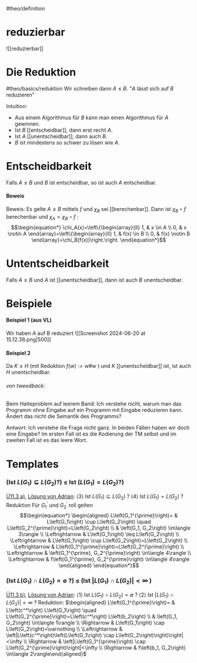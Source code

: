 #theo/definition
# reduzierbar
![[reduzierbar]]

# Die Reduktion
#theo/basics/reduktion 
Wir schreiben dann $A \leq B$. 
"$A$ lässt sich auf $B$ reduzieren"

Intuition:
- Aus einem Algorithmus für $B$ kann man einen Algorithmus für $A$ gewinnen.
- Ist $B$ [[entscheidbar]], dann erst recht $A$.
- Ist $A$ [[unentscheidbar]], dann auch $B$.
- $B$ ist mindestens so schwer zu lösen wie $A$.


# Entscheidbarkeit
Falls $A \leq B$ und $B$ ist entscheidbar, so ist auch $A$ entscheidbar.

#### Beweis
Beweis:
Es gelte $A \leq B$ mittels $f$ und $\chi_B$ sei [[berechenbar]]. Dann ist $\chi_B \circ f$ berechenbar und $\chi_A=\chi_B \circ f$ :
$$\begin{equation*}
\chi_A(x)=\left\{\begin{array}{ll}
1, & x \in A \\
0, & x \notin A
\end{array}=\left\{\begin{array}{ll}
1, & f(x) \in B \\
0, & f(x) \notin B
\end{array}=\chi_B(f(x))\right.\right.
\end{equation*}$$

# Untentscheidbarkeit
Falls $A \leq B$ und $A$ ist [[unentscheidbar]], dann ist auch $B$ unentscheidbar.


# Beispiele
#### Beispiel 1 (aus VL)
Wir haben A auf B reduziert
![[Screenshot 2024-06-20 at 15.12.38.png|500]]

#### Beispiel 2
Da $K \leq H$ (mit Reduktion $f(w):=w \# w$ ) und $K$ [[unentscheidbar]] ist, ist auch $H$ unentscheidbar.

###### von tweedback:
Beim Halteproblem auf leerem Band: Ich verstehe nicht, warum man das Programm ohne Eingabe auf ein Programm mit Eingabe reduzieren kann. Ändert das nicht die Semantik des Programms?

Antwort:
	Ich verstehe die Frage nicht ganz. In beiden Fällen haben wir doch eine Eingabe? Im ersten Fall ist es die Kodierung der TM selbst und im zweiten Fall ist es das leere Wort.



# Templates
### (Ist $L\left(G_1\right) \subseteq L\left(G_2\right)$?) $\leq$ Ist ($L\left(G_1\right)=L\left(G_2\right)$?)
[Ü11.3 a)](https://teaching.model.in.tum.de/2024ss/theo/ex/ue11-nosolution.pdf?key=wzjSitSL), [Lösung von Adrian](https://zulip.in.tum.de/user_uploads/2/13/BBJjE0eoqAU8b3ukjozU4Nme/Theo-S11.pdf):
$\langle 3\rangle$ Ist $L\left(G_1\right) \subseteq L\left(G_2\right)$ ?
$\langle 4\rangle$ Ist $L\left(G_1\right)=L\left(G_2\right)$ ?
Reduktion
	Für $G_1^{\prime}$ und $G_2^{\prime}$ roll gelten
	$$\begin{equation*}
	\begin{aligned}
	L\left(G_1^{\prime}\right)= & L\left(G_1\right) \cup L\left(G_2\right) \quad L\left(G_2^{\prime}\right)=L\left(G_2\right) \\
	& \left(G_1, G_2\right) \in\langle 3\rangle \\
	\Leftrightarrow & L\left(G_1\right) \leq L\left(G_2\right) \\
	\Leftrightarrow & L\left(G_1\right) \cup L\left(G_2\right)=L\left(G_2\right) \\
	\Leftrightarrow & L\left(G_1^{\prime}\right)=L\left(G_2^{\prime}\right) \\
	\Leftrightarrow & \left(G_1^{\prime}, G_2^{\prime}\right) \in\langle 4\rangle \\
	\Leftrightarrow & f\left(G_1^{\prime}, G_2^{\prime}\right) \in\langle 4\rangle
	\end{aligned}
	\end{equation*}$$
### (Ist $L\left(G_1\right) \cap L\left(G_2\right)=\emptyset$ ?) $\leq$ (Ist $\left|L\left(G_1\right) \cap L\left(G_2\right)\right|<\infty$ )
[Ü11.3 b)](https://teaching.model.in.tum.de/2024ss/theo/ex/ue11-nosolution.pdf?key=wzjSitSL), [Lösung von Adrian](https://zulip.in.tum.de/user_uploads/2/13/BBJjE0eoqAU8b3ukjozU4Nme/Theo-S11.pdf):
$\langle 1\rangle$ Ist $L\left(G_1\right) \cap L\left(G_2\right)=\emptyset$ ?
$\langle 2\rangle$ Ist $\left|L\left(G_1\right) \cap L\left(G_2\right)\right|<\infty$ ?
Reduktion:
	$\begin{aligned} L\left(G_1^{\prime}\right)= & L\left(c^*\right) L\left(G_1\right) \quad L\left(G_2^{\prime}\right)=L\left(c^*\right) L\left(b_2\right) \\ & \left(G_1, G_2\right) \in\langle 1\rangle \\ \Rightarrow & L\left(G_1\right) \cap L\left(G_2\right)=\varnothing \\ \Leftrightarrow & \left|L\left(c^*\right)\left(L\left(G_1\right) \cap L\left(G_2\right)\right)\right|<\infty \\ \Rightarrow & \left|L\left(G_1^{\prime}\right) \cap L\left(G_2^{\prime}\right)\right|<\infty \\ \Rightarrow & f\left(b_1, G_2\right) \in\langle 2\rangle\end{aligned}$


